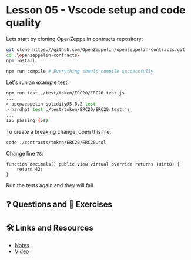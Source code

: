 # Lesson 05 - Vscode setup and code quality

Lets start by cloning OpenZeppelin contracts repository:

```bash
git clone https://github.com/OpenZeppelin/openzeppelin-contracts.git
cd .\openzeppelin-contracts\
npm install

npm run compile # Everything should compile successfully
```

Let's run an example test:

```bash
npm run test ./test/token/ERC20/ERC20.test.js
...
> openzeppelin-solidity@5.0.2 test
> hardhat test ./test/token/ERC20/ERC20.test.js
...
126 passing (5s)
```

To create a breaking change, open this file:

`code ./contracts/token/ERC20/ERC20.sol`

Change line `78`:

```solidity
function decimals() public view virtual override returns (uint8) {
    return 42;
}
```

Run the tests again and they will fail.

## ❓ Questions and 💪 Exercises

## 🛠️ Links and Resources

- [Notes](https://github.com/Encode-Club-Solidity-Bootcamp/Lesson-05)
- [Video](https://youtu.be/YOf9UtGexSc)
